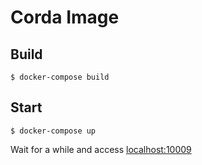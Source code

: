 # Corda Image

## Build
```
$ docker-compose build
```

## Start
```
$ docker-compose up
```
Wait for a while and access [localhost:10009](http://localhost:10009)